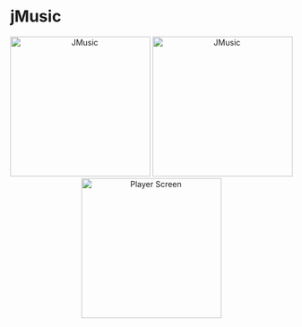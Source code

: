 # jMusic
<p align="center">
  <img src="https://github.com/jcodeNikhil/jCloud/blob/master/Screenshot_1632381253.png" width="250" title="JMusic">
  <img src="https://github.com/jcodeNikhil/jCloud/blob/master/Screenshot_1632381283.png" width="250" title="JMusic">
  <img src="https://github.com/jcodeNikhil/jCloud/blob/master/Screenshot_1632381303.png" width="250" title="Player Screen" alt="Player Screen">
</p>
